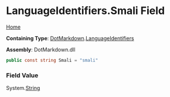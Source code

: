 <a name="_top"></a>

# LanguageIdentifiers\.Smali Field

[Home](../../../README.md#_top)

**Containing Type**: [DotMarkdown](../../README.md#_top)\.[LanguageIdentifiers](../README.md#_top)

**Assembly**: DotMarkdown\.dll

```csharp
public const string Smali = "smali"
```

### Field Value

System\.[String](https://docs.microsoft.com/en-us/dotnet/api/system.string)